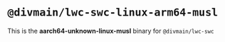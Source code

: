# `@divmain/lwc-swc-linux-arm64-musl`

This is the **aarch64-unknown-linux-musl** binary for `@divmain/lwc-swc`
